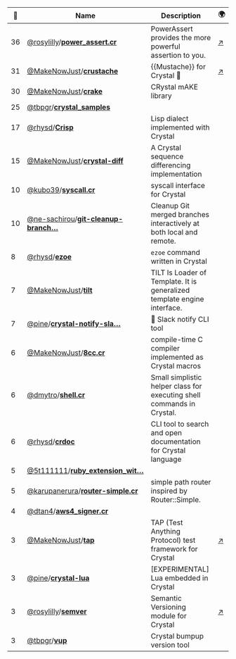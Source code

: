 |:star2: | Name | Description | 🌍|
|---|---|---|---|
|36|[@rosylilly](https://github.com/rosylilly)/[**power_assert.cr**](https://github.com/rosylilly/power_assert.cr)|PowerAssert provides the more powerful assertion to you.|[:arrow_upper_right:](https://github.com/rosylilly/power_assert.cr)|
|31|[@MakeNowJust](https://github.com/MakeNowJust)/[**crustache**](https://github.com/MakeNowJust/crustache)|{{Mustache}} for Crystal :gem:|[:arrow_upper_right:](https://mustache.github.io)|
|30|[@MakeNowJust](https://github.com/MakeNowJust)/[**crake**](https://github.com/MakeNowJust/crake)|CRystal mAKE library||
|25|[@tbpgr](https://github.com/tbpgr)/[**crystal_samples**](https://github.com/tbpgr/crystal_samples)|||
|17|[@rhysd](https://github.com/rhysd)/[**Crisp**](https://github.com/rhysd/Crisp)|Lisp dialect implemented with Crystal||
|15|[@MakeNowJust](https://github.com/MakeNowJust)/[**crystal-diff**](https://github.com/MakeNowJust/crystal-diff)|A Crystal sequence differencing implementation||
|10|[@kubo39](https://github.com/kubo39)/[**syscall.cr**](https://github.com/kubo39/syscall.cr)|syscall interface for Crystal||
|10|[@ne-sachirou](https://github.com/ne-sachirou)/[**git-cleanup-branch…**](https://github.com/ne-sachirou/git-cleanup-branch)|Cleanup Git merged branches interactively at both local and remote.||
|8|[@rhysd](https://github.com/rhysd)/[**ezoe**](https://github.com/rhysd/ezoe)|`ezoe` command written in Crystal||
|7|[@MakeNowJust](https://github.com/MakeNowJust)/[**tilt**](https://github.com/MakeNowJust/tilt)|TILT Is Loader of Template. It is generalized template engine interface.||
|7|[@pine](https://github.com/pine)/[**crystal-notify-sla…**](https://github.com/pine/crystal-notify-slack)|:bell: Slack notify CLI tool||
|6|[@MakeNowJust](https://github.com/MakeNowJust)/[**8cc.cr**](https://github.com/MakeNowJust/8cc.cr)|compile-time C compiler implemented as Crystal macros||
|6|[@dmytro](https://github.com/dmytro)/[**shell.cr**](https://github.com/dmytro/shell.cr)|Small simplistic helper class for executing shell commands in Crystal.||
|6|[@rhysd](https://github.com/rhysd)/[**crdoc**](https://github.com/rhysd/crdoc)|CLI tool to search and open documentation for Crystal language||
|5|[@5t111111](https://github.com/5t111111)/[**ruby_extension_wit…**](https://github.com/5t111111/ruby_extension_with_crystal)|||
|5|[@karupanerura](https://github.com/karupanerura)/[**router-simple.cr**](https://github.com/karupanerura/router-simple.cr)|simple path router inspired by Router::Simple.||
|4|[@dtan4](https://github.com/dtan4)/[**aws4_signer.cr**](https://github.com/dtan4/aws4_signer.cr)|||
|3|[@MakeNowJust](https://github.com/MakeNowJust)/[**tap**](https://github.com/MakeNowJust/tap)|TAP (Test Anything Protocol) test framework for Crystal|[:arrow_upper_right:](https://testanything.org/)|
|3|[@pine](https://github.com/pine)/[**crystal-lua**](https://github.com/pine/crystal-lua)|[EXPERIMENTAL] Lua embedded in Crystal||
|3|[@rosylilly](https://github.com/rosylilly)/[**semver**](https://github.com/rosylilly/semver)|Semantic Versioning module for Crystal|[:arrow_upper_right:](https://github.com/rosylilly/semver)|
|3|[@tbpgr](https://github.com/tbpgr)/[**vup**](https://github.com/tbpgr/vup)|Crystal bumpup version tool||

